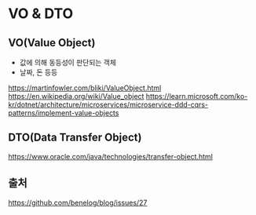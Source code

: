 # VO & DTO

## VO(Value Object) 
* 값에 의해 동등성이 판단되는 객체
* 날짜, 돈 등등

https://martinfowler.com/bliki/ValueObject.html
https://en.wikipedia.org/wiki/Value_object
https://learn.microsoft.com/ko-kr/dotnet/architecture/microservices/microservice-ddd-cqrs-patterns/implement-value-objects

## DTO(Data Transfer Object)

https://www.oracle.com/java/technologies/transfer-object.html

## 출처
https://github.com/benelog/blog/issues/27